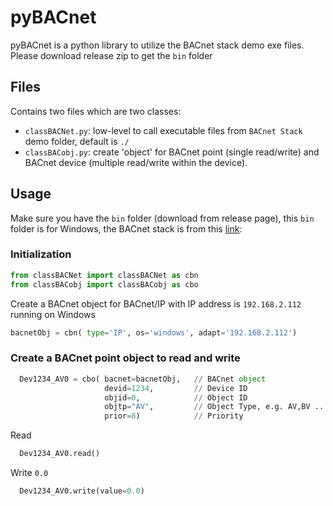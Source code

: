 # pyBACnet
pyBACnet is a python library to utilize the BACnet stack demo exe files. Please download release zip to get the ```bin``` folder

## Files
Contains two files which are two classes:

* ```classBACNet.py```: low-level to call executable files from ```BACnet Stack``` demo folder, default is ```./``` 
* ```classBACobj.py```: create 'object' for BACnet point (single read/write) and BACnet device (multiple read/write within the device).


## Usage
Make sure you have the ```bin``` folder (download from release page), this ```bin``` folder is for Windows, the BACnet stack is from this [link](https://sourceforge.net/projects/bacnet/):
### Initialization
```python
from classBACNet import classBACNet as cbn 
from classBACobj import classBACobj as cbo
```
Create a BACnet object for BACnet/IP with IP address is ```192.168.2.112``` running on Windows
```python
bacnetObj = cbn( type='IP', os='windows', adapt='192.168.2.112')
```
### Create a BACnet point object to read and write
```python
  Dev1234_AV0 = cbo( bacnet=bacnetObj,   // BACnet object
                     devid=1234,         // Device ID
                     objid=0,            // Object ID
                     objtp="AV",         // Object Type, e.g. AV,BV ...
                     prior=8)            // Priority
```
Read
```python
  Dev1234_AV0.read()
  ```
Write ```0.0```
```python
  Dev1234_AV0.write(value=0.0)
```


